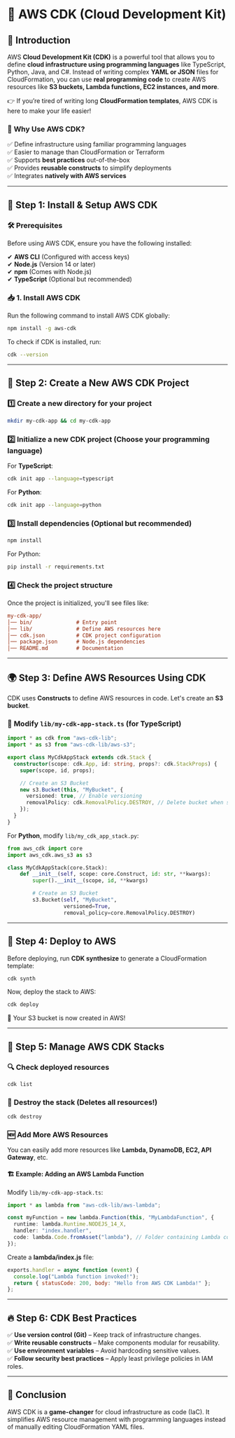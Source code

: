 # 🚀 **AWS CDK (Cloud Development Kit)**

## 📌 **Introduction**

AWS **Cloud Development Kit (CDK)** is a powerful tool that allows you to define **cloud infrastructure using programming languages** like TypeScript, Python, Java, and C#. Instead of writing complex **YAML or JSON** files for CloudFormation, you can use **real programming code** to create AWS resources like **S3 buckets, Lambda functions, EC2 instances, and more**.

👉 If you’re tired of writing long **CloudFormation templates**, AWS CDK is here to make your life easier!

### 🎯 **Why Use AWS CDK?**

✅ Define infrastructure using familiar programming languages  
✅ Easier to manage than CloudFormation or Terraform  
✅ Supports **best practices** out-of-the-box  
✅ Provides **reusable constructs** to simplify deployments  
✅ Integrates **natively with AWS services**

---

## 🔧 **Step 1: Install & Setup AWS CDK**

### 🛠 **Prerequisites**

Before using AWS CDK, ensure you have the following installed:

✔ **AWS CLI** (Configured with access keys)  
✔ **Node.js** (Version 14 or later)  
✔ **npm** (Comes with Node.js)  
✔ **TypeScript** (Optional but recommended)

### 📥 **1. Install AWS CDK**

Run the following command to install AWS CDK globally:

```sh
npm install -g aws-cdk
```

To check if CDK is installed, run:

```sh
cdk --version
```

---

## 📂 **Step 2: Create a New AWS CDK Project**

### 1️⃣ **Create a new directory for your project**

```sh
mkdir my-cdk-app && cd my-cdk-app
```

### 2️⃣ **Initialize a new CDK project** (Choose your programming language)

For **TypeScript**:

```sh
cdk init app --language=typescript
```

For **Python**:

```sh
cdk init app --language=python
```

### 3️⃣ **Install dependencies (Optional but recommended)**

```sh
npm install
```

For Python:

```sh
pip install -r requirements.txt
```

### 4️⃣ **Check the project structure**

Once the project is initialized, you'll see files like:

```ini
my-cdk-app/
│── bin/              # Entry point
│── lib/              # Define AWS resources here
│── cdk.json          # CDK project configuration
│── package.json      # Node.js dependencies
│── README.md         # Documentation
```

---

## 🌍 **Step 3: Define AWS Resources Using CDK**

CDK uses **Constructs** to define AWS resources in code. Let's create an **S3 bucket**.

### 📝 **Modify `lib/my-cdk-app-stack.ts` (for TypeScript)**

```typescript
import * as cdk from "aws-cdk-lib";
import * as s3 from "aws-cdk-lib/aws-s3";

export class MyCdkAppStack extends cdk.Stack {
  constructor(scope: cdk.App, id: string, props?: cdk.StackProps) {
    super(scope, id, props);

    // Create an S3 Bucket
    new s3.Bucket(this, "MyBucket", {
      versioned: true, // Enable versioning
      removalPolicy: cdk.RemovalPolicy.DESTROY, // Delete bucket when stack is destroyed
    });
  }
}
```

For **Python**, modify `lib/my_cdk_app_stack.py`:

```python
from aws_cdk import core
import aws_cdk.aws_s3 as s3

class MyCdkAppStack(core.Stack):
    def __init__(self, scope: core.Construct, id: str, **kwargs):
        super().__init__(scope, id, **kwargs)

        # Create an S3 Bucket
        s3.Bucket(self, "MyBucket",
                  versioned=True,
                  removal_policy=core.RemovalPolicy.DESTROY)
```

---

## 🚀 **Step 4: Deploy to AWS**

Before deploying, run **CDK synthesize** to generate a CloudFormation template:

```sh
cdk synth
```

Now, deploy the stack to AWS:

```sh
cdk deploy
```

🎉 Your S3 bucket is now created in AWS!

---

## 📌 **Step 5: Manage AWS CDK Stacks**

### 🔍 **Check deployed resources**

```sh
cdk list
```

### 🛑 **Destroy the stack (Deletes all resources!)**

```sh
cdk destroy
```

### 🆕 **Add More AWS Resources**

You can easily add more resources like **Lambda, DynamoDB, EC2, API Gateway**, etc.

#### 🏗 **Example: Adding an AWS Lambda Function**

Modify `lib/my-cdk-app-stack.ts`:

```typescript
import * as lambda from "aws-cdk-lib/aws-lambda";

const myFunction = new lambda.Function(this, "MyLambdaFunction", {
  runtime: lambda.Runtime.NODEJS_14_X,
  handler: "index.handler",
  code: lambda.Code.fromAsset("lambda"), // Folder containing Lambda code
});
```

Create a **lambda/index.js** file:

```javascript
exports.handler = async function (event) {
  console.log("Lambda function invoked!");
  return { statusCode: 200, body: "Hello from AWS CDK Lambda!" };
};
```

---

## 🔥 **Step 6: CDK Best Practices**

✅ **Use version control (Git)** – Keep track of infrastructure changes.  
✅ **Write reusable constructs** – Make components modular for reusability.  
✅ **Use environment variables** – Avoid hardcoding sensitive values.  
✅ **Follow security best practices** – Apply least privilege policies in IAM roles.

---

## 🎯 **Conclusion**

AWS CDK is a **game-changer** for cloud infrastructure as code (IaC). It simplifies AWS resource management with programming languages instead of manually editing CloudFormation YAML files.
